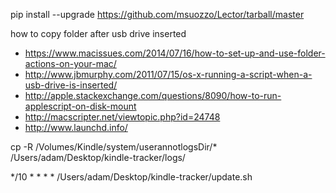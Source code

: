pip install --upgrade https://github.com/msuozzo/Lector/tarball/master


how to copy folder after usb drive inserted
- https://www.macissues.com/2014/07/16/how-to-set-up-and-use-folder-actions-on-your-mac/
- http://www.jbmurphy.com/2011/07/15/os-x-running-a-script-when-a-usb-drive-is-inserted/
- http://apple.stackexchange.com/questions/8090/how-to-run-applescript-on-disk-mount
- http://macscripter.net/viewtopic.php?id=24748
- http://www.launchd.info/


cp -R /Volumes/Kindle/system/userannotlogsDir/* /Users/adam/Desktop/kindle-tracker/logs/


*/10 * * * * /Users/adam/Desktop/kindle-tracker/update.sh